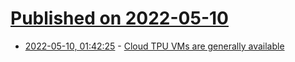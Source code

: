 # [Published on 2022-05-10](index.md)

* [2022-05-10, 01:42:25](https://news.ycombinator.com/item?id=31322379) - [Cloud TPU VMs are generally available](https://cloud.google.com/blog/products/compute/cloud-tpu-vms-are-generally-available)
